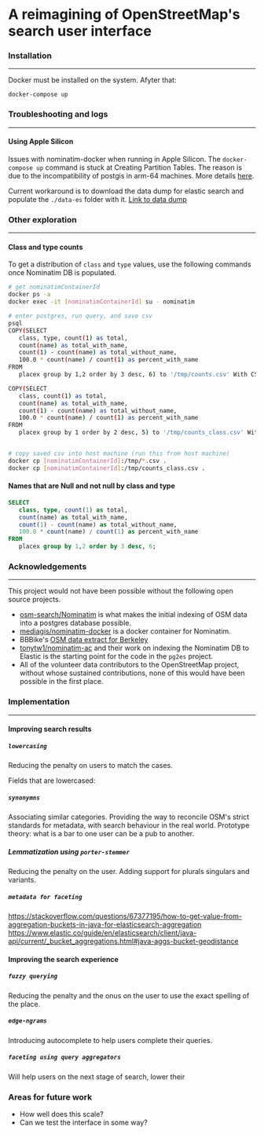# A reimagining of OpenStreetMap's search user interface

### Installation
---

Docker must be installed on the system. Afyter that: 

```
docker-compose up
```

### Troubleshooting and logs
---

#### Using Apple Silicon
Issues with nominatim-docker when running in Apple Silicon. The `docker-compose up` command is stuck at Creating Partition Tables. The reason is due to the incompatibility of postgis in arm-64 machines. More details [here](https://github.com/postgis/docker-postgis/issues/216).

Current workaround is to download the data dump for elastic search and populate the `./data-es` folder with it. [Link to data dump](#)


### Other exploration
---

#### Class and type counts

To get a distribution of `class` and `type` values, use the following commands once Nominatim DB is populated.

```sh
# get nominatimContainerId
docker ps -a
docker exec -it [nominatimContainerId] su - nominatim

# enter postgres, run query, and save csv
psql
COPY(SELECT
   class, type, count(1) as total,
   count(name) as total_with_name,
   count(1) - count(name) as total_without_name,
   100.0 * count(name) / count(1) as percent_with_name
FROM
   placex group by 1,2 order by 3 desc, 6) to '/tmp/counts.csv' With CSV DELIMITER ',' HEADER;

COPY(SELECT
   class, count(1) as total,
   count(name) as total_with_name,
   count(1) - count(name) as total_without_name,
   100.0 * count(name) / count(1) as percent_with_name
FROM
   placex group by 1 order by 2 desc, 5) to '/tmp/counts_class.csv' With CSV DELIMITER ',' HEADER;


# copy saved csv into host machine (run this from host machine) 
docker cp [nominatimContainerId]:/tmp/*.csv .
docker cp [nominatimContainerId]:/tmp/counts_class.csv .

```

#### Names that are Null and not null by class and type

```sql
SELECT
   class, type, count(1) as total,
   count(name) as total_with_name,
   count(1) - count(name) as total_without_name,
   100.0 * count(name) / count(1) as percent_with_name
FROM
   placex group by 1,2 order by 3 desc, 6;
```


### Acknowledgements
---
This project would not have been possible without the following open source projects.

- [osm-search/Nominatim](https://github.com/osm-search/Nominatim) is what makes the initial indexing of OSM data into a postgres database possible.
- [mediagis/nominatim-docker](https://github.com/mediagis/nominatim-docker) is a docker container for Nominatim.
- BBBike's [OSM data extract for Berkeley](https://download.bbbike.org/osm/bbbike/Berkeley/)
- [tonytw1/nominatim-ac](https://github.com/tonytw1/nominatim-ac) and their work on indexing the Nominatim DB to Elastic is the starting point for the code in the `pg2es` project.
- All of the volunteer data contributors to the OpenStreetMap project, without whose sustained contributions, none of this would have been possible in the first place.



### Implementation
---

#### Improving search results

##### `lowercasing`
Reducing the penalty on users to match the cases.

Fields that are lowercased:



##### `synonymns`
Associating similar categories.
Providing the way to reconcile OSM's strict standards for metadata, with search behaviour in the real world. Prototype theory: what is a bar to one user can be a pub to another.

##### Lemmatization using `porter-stemmer`
Reducing the penalty on the user. Adding support for plurals singulars and variants.


##### `metadata for faceting`

https://stackoverflow.com/questions/67377195/how-to-get-value-from-aggregation-buckets-in-java-for-elasticsearch-aggregation
https://www.elastic.co/guide/en/elasticsearch/client/java-api/current/_bucket_aggregations.html#java-aggs-bucket-geodistance


#### Improving the search experience

##### `fuzzy querying`
Reducing the penalty and the onus on the user to use the exact spelling of the place.

##### `edge-ngrams`
Introducing autocomplete to help users complete their queries.

##### `faceting using query aggregators`
Will help users on the next stage of search, lower their 


### Areas for future work

- How well does this scale?
- Can we test the interface in some way?

